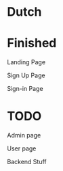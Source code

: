# Dutch

# Finished
Landing Page

Sign Up Page

Sign-in Page

# TODO
Admin page

User page

Backend Stuff

